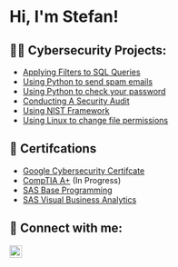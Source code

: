 <h1>Hi, I'm Stefan!</h1>

<h2>👨‍💻 Cybersecurity Projects:</h2>

-  [Applying Filters to SQL Queries](https://github.com/stef20p/Applying-filters-to-SQL-Queries)
-  [Using Python to send spam emails](https://github.com/stef20p/Using-Python-to-send-Phishing-Emails)
-  [Using Python to check your password](https://github.com/stef20p/HaveIBeenPwned)
-  [Conducting A Security Audit](https://github.com/stef20p/Conducting-a-Security-Audit/tree/main)
-  [Using NIST Framework](https://github.com/stef20p/NIST-Framework-to-respond-to-an-incident)
-  [Using Linux to change file permissions](https://github.com/stef20p/Using-Linux-for-file-permissions)
 

<h2>📃 Certifcations </h2> 


- [Google Cybersecurity Certifcate](https://www.credly.com/badges/a3d4e7ed-b778-4818-ac1a-22b15c58bedc)
- [CompTIA A+](https://www.comptia.org/certifications/a) (In Progress)
- [SAS Base Programming](https://www.credly.com/badges/a381224c-1fe7-4df5-98b4-e116de50b849/public_url)
- [SAS Visual Business Analytics](https://www.credly.com/badges/68f040c3-380f-46bc-a7e7-960b1dcb57fa/public_url)
<h2> 🤳 Connect with me:</h2>

[<img align="left" alt="JoshMadakor | LinkedIn" width="22px" src="https://cdn.jsdelivr.net/npm/simple-icons@v3/icons/linkedin.svg" />][linkedin]

[linkedin]: https://www.linkedin.com/in/stefan-paunovic-b06784257/

<!--
**joshmadakor1/joshmadakor1** is a ✨ _special_ ✨ repository because its `README.md` (this file) appears on your GitHub profile.

Here are some ideas to get you started:

- 🔭 I’m currently working on ...
- 🌱 I’m currently learning ...
- 👯 I’m looking to collaborate on ...
- 🤔 I’m looking for help with ...
- 💬 Ask me about ...
- 📫 How to reach me: ...
- 😄 Pronouns: ...
- ⚡ Fun fact: ...
-->

